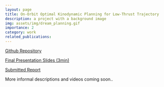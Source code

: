 ```yaml
---
layout: page
title: On-Orbit Optimal Kinodynamic Planning for Low-Thrust Trajectory Maneuvers
description: a project with a background image
img: assets/img/dream_planning.gif
importance: 2
category: work
related_publications: 
---
```


[Github Repository](https://github.com/Ibrassow/optimal-sampling-low-thrust)

[Final Presentation Slides (3min)](https://docs.google.com/presentation/d/1NIKLd9NjFxcs-A3EObMwHn_rSwJb_773/edit?usp=sharing&ouid=109638445335937349831&rtpof=true&sd=true)

[Submitted Report](https://drive.google.com/file/d/1PTZc9Sl97MjSKvq5S3sFOHdUj97W1TjP/view)

More informal descriptions and videos coming soon..


